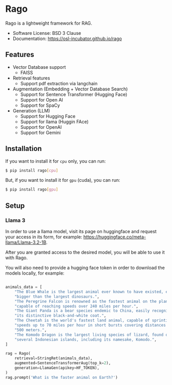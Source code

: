 # Rago

Rago is a lightweight framework for RAG.

- Software License: BSD 3 Clause
- Documentation: https://osl-incubator.github.io/rago

## Features

- Vector Database support
  - FAISS
- Retrieval features
  - Support pdf extraction via langchain
- Augmentation (Embedding + Vector Database Search)
  - Support for Sentence Transformer (Hugging Face)
  - Support for Open AI
  - Support for SpaCy
- Generation (LLM)
  - Support for Hugging Face
  - Support for llama (Huggin FAce)
  - Support for OpenAI
  - Support for Gemini

## Installation

If you want to install it for `cpu` only, you can run:

```bash
$ pip install rago[cpu]
```

But, if you want to install it for `gpu` (cuda), you can run:

```bash
$ pip install rago[gpu]
```

## Setup

### Llama 3

In order to use a llama model, visit its page on huggingface and request your
access in its form, for example: https://huggingface.co/meta-llama/Llama-3.2-1B.

After you are granted access to the desired model, you will be able to use it
with Rago.

You will also need to provide a hugging face token in order to download the
models locally, for example:

```python

animals_data = [
    "The Blue Whale is the largest animal ever known to have existed, even "
    "bigger than the largest dinosaurs.",
    "The Peregrine Falcon is renowned as the fastest animal on the planet, "
    "capable of reaching speeds over 240 miles per hour.",
    "The Giant Panda is a bear species endemic to China, easily recognized by "
    "its distinctive black-and-white coat.",
    "The Cheetah is the world's fastest land animal, capable of sprinting at "
    "speeds up to 70 miles per hour in short bursts covering distances up to "
    "500 meters.",
    "The Komodo Dragon is the largest living species of lizard, found on "
    "several Indonesian islands, including its namesake, Komodo.",
]

rag = Rago(
    retrieval=StringRet(animals_data),
    augmented=SentenceTransformerAug(top_k=2),
    generation=LlamaGen(apikey=HF_TOKEN),
)
rag.prompt('What is the faster animal on Earth?')
```
